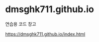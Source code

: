 # dmsghk711.github.io

연습용 코드 창고

<a href="https://dmsghk711.github.io/index.html">https://dmsghk711.github.io/index.html</a>
